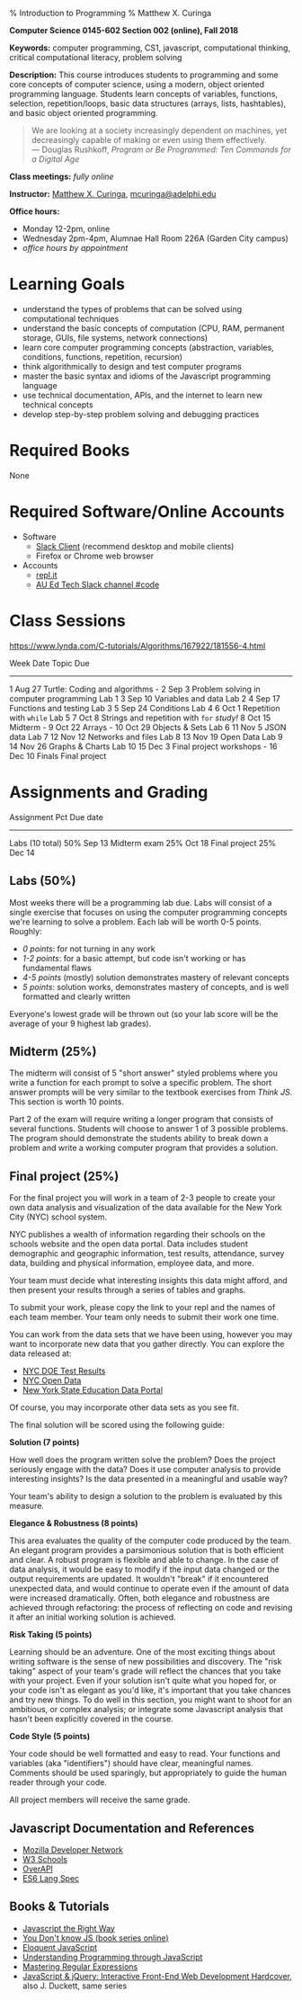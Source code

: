 % Introduction to Programming
% Matthew X. Curinga

<!--
This syllabus was created for
the Educational Technology Program
at Adelphi University:
http://education.adelphi.edu
copyright 2012-2018 Matthew X. Curinga
http://matt.curinga.com
This work is licensed under the Creative Commons Attribution-ShareAlike 3.0 Unported License.
To view a copy of this license, visit http://creativecommons.org/licenses/by-sa/3.0/ or send
a letter to Creative Commons, 444 Castro Street, Suite 900, Mountain View, California, 94041, USA.
We ask, but do not require, that attribution includes a link to our websites (above).
version: 3.1
Based on work available here: https://github.com/mcuringa/adelphi-ed-tech-courses
-->

**Computer Science 0145-602 Section 002 (online), Fall 2018**

**Keywords:**  computer programming, CS1, javascript, computational thinking, critical computational literacy, problem solving

**Description:** This course introduces students to programming and
some core concepts of computer science, using a modern, object oriented
programming language. Students learn concepts of
variables, functions, selection, repetition/loops, basic data structures
(arrays, lists, hashtables), and basic object oriented programming.

> We are looking at a society increasingly dependent on machines, yet
> decreasingly capable of making or even using them effectively.<br>
> ― Douglas Rushkoff, _Program or Be Programmed: Ten Commands for a Digital Age_

**Class meetings:** _fully online_

**Instructor:** [Matthew X. Curinga](https://matt.curinga.com), <mcuringa@adelphi.edu>

**Office hours:**

- Monday 12-2pm, online
- Wednesday 2pm-4pm, Alumnae Hall Room 226A (Garden City campus)
- _office hours by appointment_

Learning Goals
==============

- understand the types of problems that can be solved using computational techniques
- understand the basic concepts of computation (CPU, RAM, permanent storage, GUIs, file systems, network connections)
- learn core computer programming concepts (abstraction, variables, conditions, functions, repetition, recursion)
- think algorithmically to design and test computer programs
- master the basic syntax and idioms of the Javascript programming language
- use technical documentation, APIs, and the internet to learn new technical concepts
- develop step-by-step problem solving and debugging practices


Required Books
==============
None

Required Software/Online Accounts
=================================

- Software
  - [Slack Client](http://slack.com) (recommend desktop and mobile clients)
  - Firefox or Chrome web browser
- Accounts
  - [repl.it](https://repl.it)
  - [AU Ed Tech Slack channel #code](https://auedtech.slack.com/signup)

Class Sessions
==============
https://www.lynda.com/C-tutorials/Algorithms/167922/181556-4.html

Week    Date       Topic                                     Due
----    ------     ---------------------------------------   ---------------
   1    Aug 27     Turtle: Coding and algorithms             -
   2    Sep 3      Problem solving in computer programming   Lab 1
   3    Sep 10     Variables and data                        Lab 2
   4    Sep 17     Functions and testing                     Lab 3
   5    Sep 24     Conditions                                Lab 4
   6    Oct 1      Repetition with `while`                   Lab 5
   7    Oct 8      Strings and repetition with `for`         _study!_
   8    Oct 15     Midterm                                   -
   9    Oct 22     Arrays                                    -
  10    Oct 29     Objects & Sets                            Lab 6
  11    Nov 5      JSON data                                 Lab 7
  12    Nov 12     Networks and files                        Lab 8
  13    Nov 19     Open Data                                 Lab 9
  14    Nov 26     Graphs & Charts                           Lab 10
  15    Dec 3      Final project workshops                   -
  16    Dec 10     Finals                                    Final project


Assignments and Grading
=======================

Assignment              Pct   Due date
-------------------     ----  --------
Labs (10 total)         50%   Sep 13
Midterm exam            25%   Oct 18
Final project           25%   Dec 14


Labs (50%)
-------------------------

Most weeks there will be a programming lab due. Labs will consist of a single exercise
that focuses on using the computer programming concepts we're learning to solve
a problem. Each lab will be worth 0-5 points. Roughly:

- _0 points_: for not turning in any work
- _1-2 points_: for a basic attempt, but code isn't working or has fundamental flaws
- _4-5 points_ (mostly) solution demonstrates mastery of relevant concepts
- _5 points_: solution works, demonstrates mastery of concepts, and is well formatted and clearly written

Everyone's lowest grade will be thrown out (so your lab score will be the
average of your 9 highest lab grades).

Midterm (25%)
--------------------------------

The midterm will consist of 5 "short answer" styled problems where you write
a function for each prompt to solve a specific problem. The short answer prompts
will be very similar to the textbook exercises from _Think JS_. This section
is worth 10 points.

Part 2 of the exam will require writing a longer program that consists of several
functions. Students will choose to answer 1 of 3 possible problems. The
program should demonstrate the students ability to break down a problem and
write a working computer program that provides a solution.

Final project (25%)
-----------------------------

For the final project you will work in a team of 2-3 people to create your own
data analysis and visualization of the data available for the New York City
(NYC) school system.

NYC publishes a wealth of information regarding their schools on the schools
website and the open data portal. Data includes student demographic and
geographic information, test results, attendance, survey data, building and
physical information, employee data, and more.

Your team must decide what interesting insights this data might afford, and then
present your results through a series of tables and graphs.

To submit your work, please copy the link to your repl and the names of each
team member. Your team only needs to submit their work one time.

You can work from the data sets that we have been using, however you may
want to incorporate new data that you gather directly. You can explore the
data released at:

- [NYC DOE Test Results](https://infohub.nyced.org/reports-and-policies/citywide-information-and-data/test-results)
- [NYC Open Data](https://opendata.cityofnewyork.us/)
- [New York State Education Data Portal](https://data.nysed.gov/)

Of course, you may incorporate other data sets as you see fit.


The final solution will be scored using the following guide:

**Solution (7 points)**

How well does the program written solve the problem? Does the project seriously
engage with the data? Does it use computer analysis to provide interesting
insights? Is the data presented in a meaningful and usable way?

Your team's ability to design a solution to the problem is evaluated by this measure.


**Elegance & Robustness (8 points)**

This area evaluates the quality of the computer code produced by the team. An
elegant program provides a parsimonious solution that is both efficient and
clear. A robust program is flexible and able to change. In the case of data
analysis, it would be easy to modify if the input data changed or the output
requirements are updated. It wouldn't "break" if it encountered unexpected data,
and would continue to operate even if the amount of data were increased
dramatically. Often, both elegance and robustness are achieved through
refactoring: the process of reflecting on code and revising it after an initial
working solution is achieved.

**Risk Taking (5 points)**

Learning should be an adventure. One of the most exciting things about writing
software is the sense of new possibilities and discovery. The "risk taking"
aspect of your team's grade will reflect the chances that you take with your
project. Even if your solution isn't quite what you hoped for, or your code
isn't as elegant as you'd like, it's important that you take chances and try new
things. To do well in this section, you might want to shoot for an ambitious, or
complex analysis; or integrate some Javascript analysis that hasn't been
explicitly covered in the course.

**Code Style (5 points)**

Your code should be well formatted and easy to read. Your functions and
variables (aka "identifiers") should have clear, meaningful names. Comments
should be used sparingly, but appropriately to guide the human reader through
your code.



All project members will receive the same grade.



Javascript Documentation and References
----------------------------------------

- [Mozilla Developer Network](https://developer.mozilla.org/en-US/docs/Web/javascript)
- [W3 Schools](https://www.w3schools.com/js/default.asp)
- [OverAPI](http://overapi.com/javascript)
- [ES6 Lang Spec](https://www.ecma-international.org/ecma-262/6.0/index.html)

Books & Tutorials
-----------------
- [Javascript the Right Way](http://jstherightway.org/)
- [You Don't know JS (book series online)](https://github.com/getify/You-Dont-Know-JS)
- [Eloquent JavaScript](https://eloquentjavascript.net/)
- [Understanding Programming through JavaScript](https://cs.stanford.edu/people/eroberts/CS106AJ-Reader.pdf)
- [Mastering Regular Expressions](http://shop.oreilly.com/product/9780596528126.do)
- [JavaScript & jQuery: Interactive Front-End Web Development Hardcover](http://www.wiley.com/WileyCDA/WileyTitle/productCd-1118871650.html), also J. Duckett, same series
